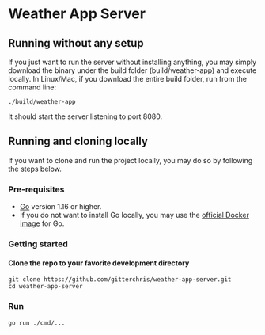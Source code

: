 # Weather App Server

## Running without any setup
If you just want to run the server without installing anything, you may simply download the binary under the build folder (build/weather-app) and execute locally. In Linux/Mac, if you download the entire build folder, run from the command line:

```
./build/weather-app
```

It should start the server listening to port 8080.

## Running and cloning locally
If you want to clone and run the project locally, you may do so by following the steps below.

### Pre-requisites
* [Go](https://golang.org/dl/) version 1.16 or higher. 
* If you do not want to install Go locally, you may use the [official Docker image](https://hub.docker.com/_/golang) for Go.

### Getting started

#### Clone the repo to your favorite development directory
```
git clone https://github.com/gitterchris/weather-app-server.git
cd weather-app-server
```

### Run
```
go run ./cmd/...
```

